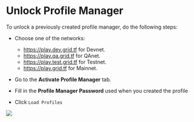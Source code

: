 
# Unlock Profile Manager

To unlock a previously created profile manager, do the following steps:

- Choose one of the networks:
  -  https://play.dev.grid.tf for Devnet.
  -  https://play.qa.grid.tf for QAnet.
  -  https://play.test.grid.tf for Testnet.
  -  https://play.grid.tf for Mainnet.

- Go to the **Activate Profile Manager** tab.
- Fill in the **Profile Manager Password** used when you created the profile
- Click `Load Profiles`

![](weblets/img/pro_manager6.png)
